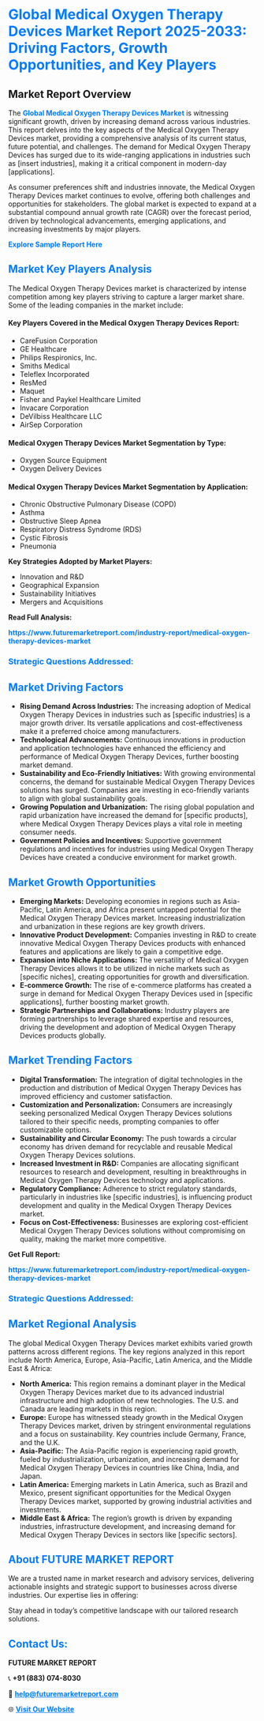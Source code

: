 <h1 style="color: #007BFF;">Global Medical Oxygen Therapy Devices Market Report 2025-2033: Driving Factors, Growth Opportunities, and Key Players</h1>

<section id="overview">
<h2>Market Report Overview</h2>
<p>The <a href="https://www.futuremarketreport.com/industry-report/medical-oxygen-therapy-devices-market" style="color: #007BFF; text-decoration: none;"><strong>Global Medical Oxygen Therapy Devices Market</strong></a> is witnessing significant growth, driven by increasing demand across various industries. This report delves into the key aspects of the Medical Oxygen Therapy Devices market, providing a comprehensive analysis of its current status, future potential, and challenges. The demand for Medical Oxygen Therapy Devices has surged due to its wide-ranging applications in industries such as [insert industries], making it a critical component in modern-day [applications].</p>
<p>As consumer preferences shift and industries innovate, the Medical Oxygen Therapy Devices market continues to evolve, offering both challenges and opportunities for stakeholders. The global market is expected to expand at a substantial compound annual growth rate (CAGR) over the forecast period, driven by technological advancements, emerging applications, and increasing investments by major players.</p>
</section>

<section id="overview">
<p><a href="https://www.futuremarketreport.com/request-sample/reportId=57568" style="color: #007BFF; text-decoration: none;"><strong>Explore Sample Report Here</strong></a></p>
</section>

<section id="key-players">
<h2 style="color: #007BFF;">Market Key Players Analysis</h2>
<p>The Medical Oxygen Therapy Devices market is characterized by intense competition among key players striving to capture a larger market share. Some of the leading companies in the market include:</p>
<h4>Key Players Covered in the Medical Oxygen Therapy Devices Report:</h4>
<ul><li>CareFusion Corporation</li><li>GE Healthcare</li><li>Philips Respironics, Inc.</li><li>Smiths Medical</li><li>Teleflex Incorporated</li><li>ResMed</li><li>Maquet</li><li>Fisher and Paykel Healthcare Limited</li><li>Invacare Corporation</li><li>DeVilbiss Healthcare LLC</li><li>AirSep Corporation</li></ul>
<h4>Medical Oxygen Therapy Devices Market Segmentation by Type:</h4>
<ul><li>Oxygen Source Equipment</li><li>Oxygen Delivery Devices</li></ul>

<h4>Medical Oxygen Therapy Devices Market Segmentation by Application:</h4>
<ul><li>Chronic Obstructive Pulmonary Disease (COPD)</li><li>Asthma</li><li>Obstructive Sleep Apnea</li><li>Respiratory Distress Syndrome (RDS)</li><li>Cystic Fibrosis</li><li>Pneumonia</li></ul>
<p><strong>Key Strategies Adopted by Market Players:</strong></p>
<ul>
<li>Innovation and R&D</li>
<li>Geographical Expansion</li>
<li>Sustainability Initiatives</li>
<li>Mergers and Acquisitions</li>
</ul>
</section>

<section>
<p><strong>Read Full Analysis: </strong></p><a href="https://www.futuremarketreport.com/industry-report/medical-oxygen-therapy-devices-market" style="color: #007BFF; text-decoration: none;"><strong>https://www.futuremarketreport.com/industry-report/medical-oxygen-therapy-devices-market</strong></a>
<h3 style="color: #007BFF;">Strategic Questions Addressed:</h3>
</section>

<section id="driving-factors">
<h2 style="color: #007BFF;">Market Driving Factors</h2>
<ul>
<li><strong>Rising Demand Across Industries:</strong> The increasing adoption of Medical Oxygen Therapy Devices in industries such as [specific industries] is a major growth driver. Its versatile applications and cost-effectiveness make it a preferred choice among manufacturers.</li>
<li><strong>Technological Advancements:</strong> Continuous innovations in production and application technologies have enhanced the efficiency and performance of Medical Oxygen Therapy Devices, further boosting market demand.</li>
<li><strong>Sustainability and Eco-Friendly Initiatives:</strong> With growing environmental concerns, the demand for sustainable Medical Oxygen Therapy Devices solutions has surged. Companies are investing in eco-friendly variants to align with global sustainability goals.</li>
<li><strong>Growing Population and Urbanization:</strong> The rising global population and rapid urbanization have increased the demand for [specific products], where Medical Oxygen Therapy Devices plays a vital role in meeting consumer needs.</li>
<li><strong>Government Policies and Incentives:</strong> Supportive government regulations and incentives for industries using Medical Oxygen Therapy Devices have created a conducive environment for market growth.</li>
</ul>
</section>

<section id="growth-opportunities">
<h2 style="color: #007BFF;">Market Growth Opportunities</h2>
<ul>
<li><strong>Emerging Markets:</strong> Developing economies in regions such as Asia-Pacific, Latin America, and Africa present untapped potential for the Medical Oxygen Therapy Devices market. Increasing industrialization and urbanization in these regions are key growth drivers.</li>
<li><strong>Innovative Product Development:</strong> Companies investing in R&D to create innovative Medical Oxygen Therapy Devices products with enhanced features and applications are likely to gain a competitive edge.</li>
<li><strong>Expansion into Niche Applications:</strong> The versatility of Medical Oxygen Therapy Devices allows it to be utilized in niche markets such as [specific niches], creating opportunities for growth and diversification.</li>
<li><strong>E-commerce Growth:</strong> The rise of e-commerce platforms has created a surge in demand for Medical Oxygen Therapy Devices used in [specific applications], further boosting market growth.</li>
<li><strong>Strategic Partnerships and Collaborations:</strong> Industry players are forming partnerships to leverage shared expertise and resources, driving the development and adoption of Medical Oxygen Therapy Devices products globally.</li>
</ul>
</section>

<section id="trending-factors">
<h2 style="color: #007BFF;">Market Trending Factors</h2>
<ul>
<li><strong>Digital Transformation:</strong> The integration of digital technologies in the production and distribution of Medical Oxygen Therapy Devices has improved efficiency and customer satisfaction.</li>
<li><strong>Customization and Personalization:</strong> Consumers are increasingly seeking personalized Medical Oxygen Therapy Devices solutions tailored to their specific needs, prompting companies to offer customizable options.</li>
<li><strong>Sustainability and Circular Economy:</strong> The push towards a circular economy has driven demand for recyclable and reusable Medical Oxygen Therapy Devices solutions.</li>
<li><strong>Increased Investment in R&D:</strong> Companies are allocating significant resources to research and development, resulting in breakthroughs in Medical Oxygen Therapy Devices technology and applications.</li>
<li><strong>Regulatory Compliance:</strong> Adherence to strict regulatory standards, particularly in industries like [specific industries], is influencing product development and quality in the Medical Oxygen Therapy Devices market.</li>
<li><strong>Focus on Cost-Effectiveness:</strong> Businesses are exploring cost-efficient Medical Oxygen Therapy Devices solutions without compromising on quality, making the market more competitive.</li>
</ul>
</section>

<section>
<p><strong>Get Full Report: </strong></p><a href="https://www.futuremarketreport.com/industry-report/medical-oxygen-therapy-devices-market" style="color: #007BFF; text-decoration: none;"><strong>https://www.futuremarketreport.com/industry-report/medical-oxygen-therapy-devices-market</strong></a>
<h3 style="color: #007BFF;">Strategic Questions Addressed:</h3>
</section>


<section id="regional-analysis">
<h2 style="color: #007BFF;">Market Regional Analysis</h2>
<p>The global Medical Oxygen Therapy Devices market exhibits varied growth patterns across different regions. The key regions analyzed in this report include North America, Europe, Asia-Pacific, Latin America, and the Middle East & Africa:</p>
<ul>
<li><strong>North America:</strong> This region remains a dominant player in the Medical Oxygen Therapy Devices market due to its advanced industrial infrastructure and high adoption of new technologies. The U.S. and Canada are leading markets in this region.</li>
<li><strong>Europe:</strong> Europe has witnessed steady growth in the Medical Oxygen Therapy Devices market, driven by stringent environmental regulations and a focus on sustainability. Key countries include Germany, France, and the U.K.</li>
<li><strong>Asia-Pacific:</strong> The Asia-Pacific region is experiencing rapid growth, fueled by industrialization, urbanization, and increasing demand for Medical Oxygen Therapy Devices in countries like China, India, and Japan.</li>
<li><strong>Latin America:</strong> Emerging markets in Latin America, such as Brazil and Mexico, present significant opportunities for the Medical Oxygen Therapy Devices market, supported by growing industrial activities and investments.</li>
<li><strong>Middle East & Africa:</strong> The region’s growth is driven by expanding industries, infrastructure development, and increasing demand for Medical Oxygen Therapy Devices in sectors like [specific sectors].</li>
</ul>
</section>

<footer>
<h2 style="color: #007BFF;">About FUTURE MARKET REPORT</h2>
<p>We are a trusted name in market research and advisory services, delivering actionable insights and strategic support to businesses across diverse industries. Our expertise lies in offering:</p>

<p>Stay ahead in today’s competitive landscape with our tailored research solutions.</p>

<h2 style="color: #007BFF;">Contact Us:</h2>
<p><strong>FUTURE MARKET REPORT</strong></p>
<p>📞 <strong>+91 (883) 074-8030</strong></p>
<p>📧 <strong><a href="mailto:help@futuremarketreport.com" style="color: #007BFF;">help@futuremarketreport.com</a></strong></p>
<p>🌐 <strong><a href="https://www.futuremarketreport.com/" style="color: #007BFF;">Visit Our Website</a></strong></p>
</footer>